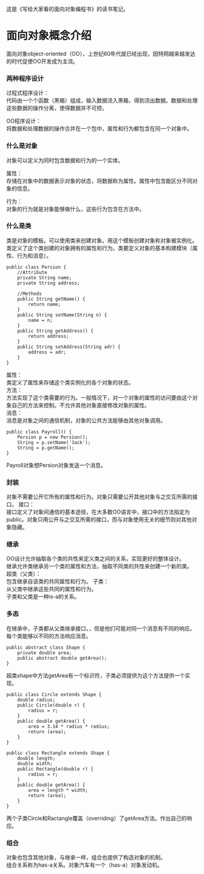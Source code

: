 这是《写给大家看的面向对象编程书》的读书笔记。

# 面向对象概念介绍

面向对象object-oriented（OO），上世纪60年代就已经出现，因特网越来越发达的时代促使OO开发成为主流。

### 两种程序设计
过程式程序设计：  
代码由一个个函数（黑箱）组成，输入数据流入黑箱，得到流出数据。数据和处理这些数据的操作分离，使得数据并不可控。

OO程序设计：  
将数据和处理数据的操作合并在一个包中，属性和行为都包含在同一个对象中。

### 什么是对象
对象可以定义为同时包含数据和行为的一个实体。  

属性：  
存储在对象中的数据表示对象的状态，将数据称为属性。属性中包含能区分不同对象的信息。

行为：  
对象的行为就是对象能够做什么，这些行为包含在方法中。

### 什么是类
类是对象的模板。可以使用类来创建对象。用这个模板创建对象称对象被实例化。  
类定义了这个类创建的对象拥有的属性和行为。类要定义对象的基本构建模块（属性、行为和消息）。

    public class Persion {
        //Attribute
        private String name;
        private String address;

        //Methods
        public String getName() {
            return name;
        }
        public String setName(String n) {
            name = n;
        }
        public String getAddress() {
            return address;
        }
        public String setAddress(String adr) {
            address = adr;
        }
    }
属性：  
类定义了属性来存储这个类实例化的各个对象的状态。  
方法：  
方法实现了这个类需要的行为。一般情况下，对一个对象的属性的访问要由这个对象自己的方法来控制。不允许其他对象直接修改对象的属性。  
消息：  
消息是对象之间的通信机制，对象的公共方法能够由其他对象调用。

    public class Payroll() {
        Persion p = new Persion();
        String = p.setName('Jack');
        String = p.getName();
    }
Payroll对象想Persion对象发送一个消息。

### 封装
对象不需要公开它所有的属性和行为。对象只需要公开其他对象与之交互所需的接口。
接口：  
接口定义了对象间通信的基本途径，在大多数OO语言中，接口中的方法指定为public。对象只用公开与之交互所需的接口，而与对象使用无关的细节则对其他对象隐藏。

### 继承
OO设计允许抽取各个类的共性来定义类之间的关系，实现更好的整体设计。  
继承允许类继承另一个类的属性和方法，抽取不同类的共性来创建一个新的类。  
超类（父类）：  
包含继承自该类的共同属性和行为。
子类：  
从父类中继承这些共同的属性和行为。  
子类和父类是一种is-a的关系。

### 多态
在继承中，子类都从父类继承接口，，但是他们可能对同一个消息有不同的响应。每个类能够以不同的方法响应消息。

    public abstract class Shape {
        private double area;
        public abstract double getArea();
    }
超类shape中方法getArea有一个标识符，子类必须提供为这个方法提供一个实现。

    public class Circle extends Shape {
        double radius;
        public Circle(double r) {
            radius = r;
        }
        public double getArea() {
            area = 3.14 * radius * radius;
            return (area);
        }
    }

    public class Rectangle extends Shape {
        double length;
        double width;
        public Rectangle(double r) {
            radius = r;
        }
        public double getArea() {
            area = length * width;
            return (area);
        }
    }
两个子类Circle和Ractangle覆盖（overriding）了getArea方法。作出自己的响应。

### 组合
对象也包含其他对象，与继承一样，组合也提供了构造对象的机制。  
组合关系称为has-a关系。对象汽车有一个（has-a）对象发动机。
